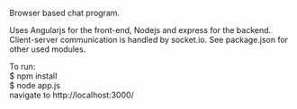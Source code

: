 Browser based chat program.

Uses Angularjs for the front-end, Nodejs and express for the backend.  Client-server communication is handled by socket.io.  See package.json for other used modules.

To run:  
$ npm install  
$ node app.js  
navigate to http://localhost:3000/
